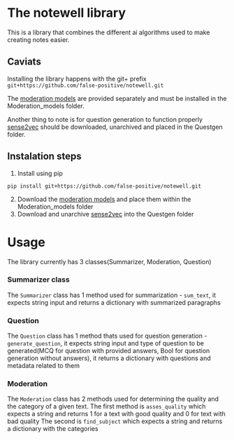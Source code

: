 # The notewell library
This is a library that combines the different ai algorithms used to make creating notes easier.
## Caviats
Installing the library happens with the git+ prefix `git+https://github.com/false-positive/notewell.git`

The [moderation models](https://drive.google.com/drive/folders/1xSoSajUtSy8YyDWEXeiSh7CyaFLBcJaE?usp=sharing) are provided separately and must be installed in the Moderation_models folder.

Another thing to note is for question generation to function properly [sense2vec](https://github.com/explosion/sense2vec/releases/download/v1.0.0/s2v_reddit_2015_md.tar.gz) should be downloaded, unarchived and placed in the Questgen folder.
## Instalation steps
1. Install using pip
```
pip install git+https://github.com/false-positive/notewell.git
```
2. Download the [moderation models](https://drive.google.com/drive/folders/1xSoSajUtSy8YyDWEXeiSh7CyaFLBcJaE?usp=sharing) and place them within the Moderation_models folder
3. Download and unarchive [sense2vec](https://github.com/explosion/sense2vec/releases/download/v1.0.0/s2v_reddit_2015_md.tar.gz) into the Questgen folder

# Usage
The library currently has 3 classes(Summarizer, Moderation, Question)
### Summarizer class
The `Summarizer` class has 1 method used for summarization - `sum_text`, it expects string input and returns a dictionary with summarized paragraphs
### Question
The `Question` class has 1 method thats used for question generation - `generate_question`, it expects string input and type of question to be generated(MCQ for question with provided answers, Bool for question generation without answers), it returns a dictionary with questions and metadata related to them
### Moderation
The `Moderation` class has 2 methods used for determining the quality and the category of a given text.
The first method is `asses_quality` which expects a string and returns 1 for a text with good quality and 0 for text with bad quality
The second is `find_subject` which expects a string and returns a dictionary with the categories
